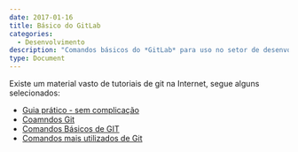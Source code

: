 ```yaml
---
date: 2017-01-16
title: Básico do GitLab
categories:
  - Desenvolvimento
description: "Comandos básicos do *GitLab* para uso no setor de desenvolvimento"
type: Document
---
```

Existe um material vasto de tutoriais de git na Internet, segue alguns selecionados:

* <a href="https://rogerdudler.github.io/git-guide/index.pt_BR.html">Guia prático - sem complicação</a>
* <a href="https://comandosgit.github.io/">Coamndos Git</a>
* <a href="https://www.hostinger.com.br/tutoriais/comandos-basicos-de-git/">Comandos Básicos de GIT</a>
* <a href="https://woliveiras.com.br/posts/comandos-mais-utilizados-no-git/">Comandos mais utilizados de Git</a>

